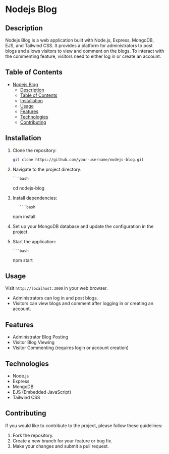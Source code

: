 # Nodejs Blog

## Description

Nodejs Blog is a web application built with Node.js, Express, MongoDB, EJS, and Tailwind CSS. It provides a platform for administrators to post blogs and allows visitors to view and comment on the blogs. To interact with the commenting feature, visitors need to either log in or create an account.

## Table of Contents

- [Nodejs Blog](#nodejs-blog)
  - [Description](#description)
  - [Table of Contents](#table-of-contents)
  - [Installation](#installation)
  - [Usage](#usage)
  - [Features](#features)
  - [Technologies](#technologies)
  - [Contributing](#contributing)

## Installation

1. Clone the repository:

   ```bash
   git clone https://github.com/your-username/nodejs-blog.git

2. Navigate to the project directory:

       ```bash
   cd nodejs-blog

3. Install dependencies:

          ```bash
    npm install

4. Set up your MongoDB database and update the configuration in the project.
5. Start the application:

       ```bash
    npm start

## Usage
Visit  `http://localhost:3000` in your web browser.

- Administrators can log in and post blogs.
- Visitors can view blogs and comment after logging in or creating an account.
  
## Features

- Administrator Blog Posting
- Visitor Blog Viewing
- Visitor Commenting (requires login or account creation)

## Technologies

- Node.js
- Express
- MongoDB
- EJS (Embedded JavaScript)
- Tailwind CSS

## Contributing
If you would like to contribute to the project, please follow these guidelines:

1. Fork the repository.
2. Create a new branch for your feature or bug fix.
3. Make your changes and submit a pull request.


